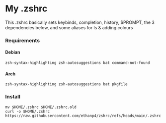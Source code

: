 # My .zshrc
This .zshrc basically sets keybinds, completion, history, $PROMPT, the 3 dependencies below, and some aliases for ls & adding colours
### Requirements
#### Debian
`zsh-syntax-highlighting zsh-autosuggestions bat command-not-found`
#### Arch
`zsh-syntax-highlighting zsh-autosuggestions bat pkgfile`

### Install
```
mv $HOME/.zshrc $HOME/.zshrc.old
curl -o $HOME/.zshrc https://raw.githubusercontent.com/ethanp4/zshrc/refs/heads/main/.zshrc
```
